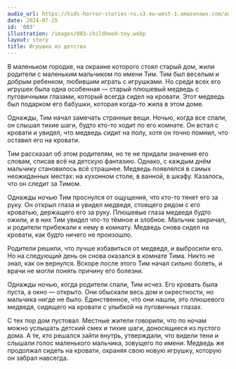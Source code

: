 ```yaml
---
audio_url: https://kids-horror-stories-ru.s3.eu-west-1.amazonaws.com/audio/003-childhood-toy.mp3
date: 2024-07-25
id: '003'
illustration: /images/003-childhood-toy.webp
layout: story
title: Игрушка из детства
---
```


В маленьком городке, на окраине которого стоял старый дом, жили родители с маленьким мальчиком по имени Тим. Тим был веселым и добрым ребенком, любившим играть с игрушками. Но среди всех его игрушек была одна особенная — старый плюшевый медведь с пуговичными глазами, который всегда сидел на кровати. Этот медведь был подарком его бабушки, которая когда-то жила в этом доме.

Однажды, Тим начал замечать странные вещи. Ночью, когда все спали, он слышал тихие шаги, будто кто-то ходит по его комнате. Он встал с кровати и увидел, что медведь сидит на полу, хотя он точно помнил, что оставил его на кровати.

Тим рассказал об этом родителям, но те не придали значения его словам, списав всё на детскую фантазию. Однако, с каждым днём мальчику становилось всё страшнее. Медведь появлялся в самых неожиданных местах: на кухонном столе, в ванной, в шкафу. Казалось, что он следит за Тимом.

Однажды ночью Тим проснулся от ощущения, что кто-то тянет его за руку. Он открыл глаза и увидел медведя, стоящего рядом с его кроватью, держащего его за руку. Плюшевые глаза медведя будто ожили, и в них Тим увидел что-то тёмное и злобное. Мальчик закричал, и родители прибежали к нему в комнату. Медведь снова сидел на кровати, как будто ничего не произошло.

Родители решили, что лучше избавиться от медведя, и выбросили его. Но на следующий день он снова оказался в комнате Тима. Никто не знал, как он вернулся. Вскоре после этого Тим начал сильно болеть, и врачи не могли понять причину его болезни.

Однажды ночью, когда родители спали, Тим исчез. Его кровать была пуста, а окно — открыто. Они обыскали весь дом и окрестности, но мальчика нигде не было. Единственное, что они нашли, это плюшевого медведя, сидящего на кровати с улыбкой на пуговичных глазах.

С тех пор дом пустовал. Местные жители говорили, что по ночам можно услышать детский смех и тихие шаги, доносящиеся из пустого дома. А те, кто решался зайти внутрь, утверждали, что видели тени и слышали голос маленького мальчика, зовущего по имени. Медведь же продолжал сидеть на кровати, охраняя свою новую игрушку, которую он забрал навсегда.